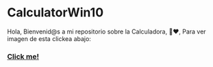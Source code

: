 # CalculatorWin10

<span>Hola, Bienvenid@s a mi repositorio sobre la Calculadora, 🙂❤,
<span>Para ver imagen de esta clickea abajo: </span>
</span>
<a href="https://imgur.com/a/7EfpG7U"><h3>Click me!</h3></a>
